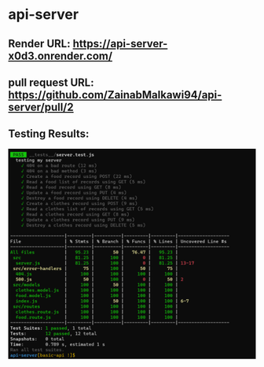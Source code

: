 # api-server

## Render URL: https://api-server-x0d3.onrender.com/

## pull request URL: https://github.com/ZainabMalkawi94/api-server/pull/2

## Testing Results: 
![img1](Food.png)